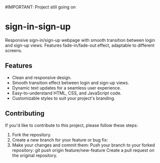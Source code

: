 #IMPORTANT: Project still going on

# sign-in-sign-up
Responsive sign-in/sign-up webpage with smooth transition between login and sign-up views. Features fade-in/fade-out effect, adaptable to different screens.

## Features

- Clean and responsive design.
- Smooth transition effect between login and sign-up views.
- Dynamic text updates for a seamless user experience.
- Easy-to-understand HTML, CSS, and JavaScript code.
- Customizable styles to suit your project's branding.

## Contributing

If you'd like to contribute to this project, please follow these steps:

1. Fork the repository.
2. Create a new branch for your feature or bug fix:
3. Make your changes and commit them:
Push your branch to your forked repository:
  git push origin feature/new-feature
Create a pull request on the original repository.

